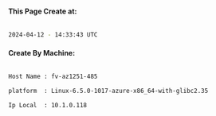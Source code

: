 
   
#### This Page Create at:

```bash

2024-04-12 - 14:33:43 UTC

```

#### Create By Machine:

```bash

Host Name : fv-az1251-485

platform  : Linux-6.5.0-1017-azure-x86_64-with-glibc2.35

Ip Local  : 10.1.0.118

```

